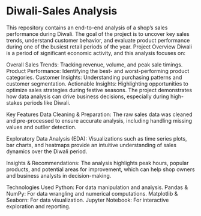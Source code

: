 # Diwali-Sales Analysis
This repository contains an end-to-end analysis of a shop’s sales performance during Diwali. The goal of the project is to uncover key sales trends, understand customer behavior, and evaluate product performance during one of the busiest retail periods of the year.
Project Overview
Diwali is a period of significant economic activity, and this analysis focuses on:

Overall Sales Trends: Tracking revenue, volume, and peak sale timings.
Product Performance: Identifying the best- and worst-performing product categories.
Customer Insights: Understanding purchasing patterns and customer segmentation.
Actionable Insights: Highlighting opportunities to optimize sales strategies during festive seasons.
The project demonstrates how data analysis can drive business decisions, especially during high-stakes periods like Diwali.

Key Features
Data Cleaning & Preparation:
The raw sales data was cleaned and pre-processed to ensure accurate analysis, including handling missing values and outlier detection.

Exploratory Data Analysis (EDA):
Visualizations such as time series plots, bar charts, and heatmaps provide an intuitive understanding of sales dynamics over the Diwali period.

Insights & Recommendations:
The analysis highlights peak hours, popular products, and potential areas for improvement, which can help shop owners and business analysts in decision-making.


Technologies Used
Python: For data manipulation and analysis.
Pandas & NumPy: For data wrangling and numerical computations.
Matplotlib & Seaborn: For data visualization.
Jupyter Notebook: For interactive exploration and reporting.
